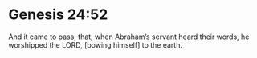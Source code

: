 # Genesis 24:52

And it came to pass, that, when Abraham’s servant heard their words, he worshipped the LORD, [bowing himself] to the earth.